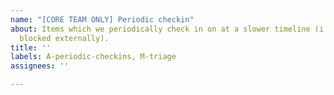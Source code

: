 ```yaml
---
name: "[CORE TEAM ONLY] Periodic checkin"
about: Items which we periodically check in on at a slower timeline (i.e. stuff that's
  blocked externally).
title: ''
labels: A-periodic-checkins, M-triage
assignees: ''

---
```



